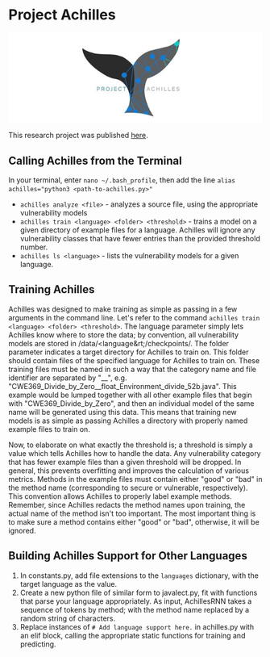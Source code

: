 # Project Achilles
![Achilles](assets/logo.jpg)

This research project was published [here](https://ieeexplore.ieee.org/document/8967427).

## Calling Achilles from the Terminal
In your terminal, enter `nano ~/.bash_profile`, then add the line `alias achilles="python3 <path-to-achilles.py>"`
* `achilles analyze <file>` -  analyzes a source file, using the appropriate vulnerability models
* `achilles train <language> <folder> <threshold>` - trains a model on a given directory of example files for a language.
 Achilles will ignore any vulnerability classes that have fewer entries than the provided threshold number.
* `achilles ls <language>` - lists the vulnerability models for a given language.

## Training Achilles
Achilles was designed to make training as simple as passing in a few arguments in the command line. Let's refer to the
command `achilles train <language> <folder> <threshold>`. The language parameter simply lets Achilles know where to store
the data; by convention, all vulnerability models are stored in /data/&lt;language&rt;/checkpoints/. The folder parameter
indicates a target directory for Achilles to train on. This folder should contain files of the specified language for
Achilles to train on. These training files must be named in such a way that the category name and file identifier are
separated by "__", e.g. "CWE369_Divide_by_Zero__float_Environment_divide_52b.java". This example would be lumped together
with all other example files that begin with "CWE369_Divide_by_Zero", and then an individual model of the same name will
be generated using this data. This means that training new models is as simple as passing Achilles a directory with
properly named example files to train on.

Now, to elaborate on what exactly the threshold is; a threshold is simply a value
which tells Achilles how to handle the data. Any vulnerability category that has fewer example files than a given threshold
will be dropped. In general, this prevents overfitting and improves the calculation of various metrics. Methods in the
example files must contain either "good" or "bad" in the method name (corresponding to secure or vulnerable, respectively).
This convention allows Achilles to properly label example methods. Remember, since Achilles redacts the method names upon
training, the actual name of the method isn't too important. The most important thing is to make sure a method contains
either "good" or "bad", otherwise, it will be ignored.

## Building Achilles Support for Other Languages
1. In constants.py, add file extensions to the `languages` dictionary, with the target language as the value.
1. Create a new python file of similar form to javalect.py, fit with functions that parse your language appropriately.
 As input, AchillesRNN takes a sequence of tokens by method; with the method name replaced by a random string of characters.
1. Replace instances of `# Add language support here.` in achilles.py with an elif block, calling the appropriate static
functions for training and predicting.

